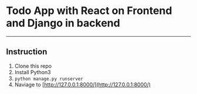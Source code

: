 # Todo App with React on Frontend and Django in backend

---
## Instruction
1. Clone this repo
2. Install Python3
3. ```python manage.py runserver```
4. Naviage to [http://127.0.0.1:8000/](http://127.0.0.1:8000/)